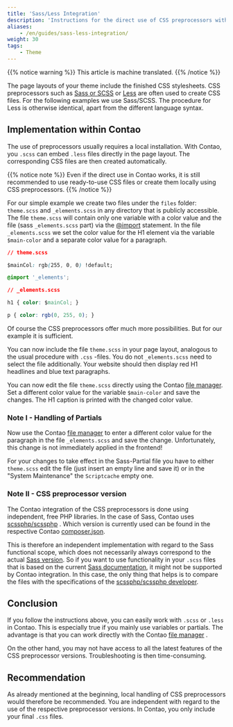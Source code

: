 ```yaml
---
title: 'Sass/Less Integration'
description: 'Instructions for the direct use of CSS preprocessors within Contao.'
aliases:
    - /en/guides/sass-less-integration/
weight: 30
tags:
    - Theme
---
```


{{% notice warning %}}
This article is machine translated.
{{% /notice %}}

The page layouts of your theme include the finished CSS stylesheets. CSS preprocessors such as [Sass or SCSS](https://sass-lang.com/) or [Less](http://lesscss.org/) are often used to create CSS files. For the following examples we use Sass/SCSS. The procedure for Less is otherwise identical, apart from the different language syntax.

## Implementation within Contao

The use of preprocessors usually requires a local installation. With Contao, you `.scss` can embed `.less` files directly in the page layout. The corresponding CSS files are then created automatically.

{{% notice note %}}
 Even if the direct use in Contao works, it is still recommended to use ready-to-use CSS files or create them locally using CSS preprocessors. 
{{% /notice %}}

For our simple example we create two files under the `files` folder: `theme.scss` and `_elements.scss` in any directory that is publicly accessible. The file `theme.scss` will contain only one variable with a color value and the file (sass `_elements.scss` part) via the [@import](https://sass-lang.com/documentation/at-rules/import) statement. In the file `_elements.scss` we set the color value for the H1 element via the variable `$main-color` and a separate color value for a paragraph.

```css
// theme.scss

$mainCol: rgb(255, 0, 0) !default;

@import '_elements';
``` 

```css
// _elements.scss

h1 { color: $mainCol; }

p { color: rgb(0, 255, 0); }
``` 

Of course the CSS preprocessors offer much more possibilities. But for our example it is sufficient.

You can now include the file `theme.scss` in your page layout, analogous to the usual procedure with `.css` -files. You do not `_elements.scss` need to select the file additionally. Your website should then display red H1 headlines and blue text paragraphs.

You can now edit the file `theme.scss` directly using the Contao [file manager](../../dateiverwaltung). Set a different color value for the variable `$main-color` and save the changes. The H1 caption is printed with the changed color value.

### Note I - Handling of Partials

Now use the Contao [file manager](../../dateiverwaltung) to enter a different color value for the paragraph in the file `_elements.scss` and save the change. Unfortunately, this change is not immediately applied in the frontend!

For your changes to take effect in the Sass-Partial file you have to either `theme.scss` edit the file (just insert an empty line and save it) or in the "System Maintenance" the `Scriptcache` empty one.

### Note II - CSS preprocessor version

The Contao integration of the CSS preprocessors is done using independent, free PHP libraries. In the case of Sass, Contao uses [scssphp/scssphp](https://github.com/scssphp/scssphp) . Which version is currently used can be found in the respective Contao [composer.json](https://github.com/contao/contao/blob/master/composer.json#L78).

This is therefore an independent implementation with regard to the Sass functional scope, which does not necessarily always correspond to the actual [Sass version](https://sass-lang.com/install). So if you want to use functionality in your `.scss` files that is based on the current [Sass documentation](https://sass-lang.com/documentation), it might not be supported by Contao integration. In this case, the only thing that helps is to compare the files with the specifications of the [scssphp/scssphp developer](https://github.com/scssphp/scssphp/blob/master/tests/specs/sass-spec-exclude.txt).

## Conclusion

If you follow the instructions above, you can easily work with `.scss` or `.less` in Contao. This is especially true if you mainly use variables or partials. The advantage is that you can work directly with the Contao [file manager](../../dateiverwaltung) .

On the other hand, you may not have access to all the latest features of the CSS preprocessor versions. Troubleshooting is then time-consuming.

## Recommendation

As already mentioned at the beginning, local handling of CSS preprocessors would therefore be recommended. You are independent with regard to the use of the respective preprocessor versions. In Contao, you only include your final `.css` files.
